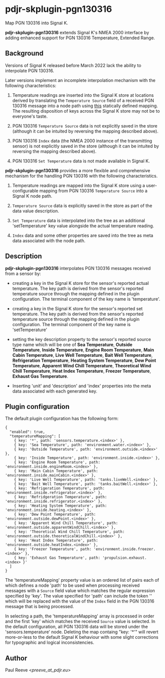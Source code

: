 # pdjr-skplugin-pgn130316

Map PGN 130316 into Signal K.

**pdjr-skplugin-pgn130316** extends Signal K's NMEA 2000 interface by
adding enhanced support for PGN 130316 Temperature, Extended Range.

## Background

Versions of Signal K released before March 2022 lack the ability to
interpolate PGN 130316.

Later versions implement an incomplete interpolation mechanism with
the following characteristics:

1. Temperature readings are inserted into the Signal K store at
   locations derived by translating the ```Temperature Source``` field
   of a received PGN 130316 message into a node path using 
   [this](https://github.com/SignalK/n2k-signalk/blob/master/temperatureMappings.js)
   statically defined mapping.
   The resulting disposition of keys across the Signal K store may not
   be to everyone's taste.

2. PGN 130316 ```Temperature Source``` data is not explicitly saved in
   the store (although it can be intuited by reversing the mapping
   described above).

3. PGN 130316 ```Index``` data (the NMEA 2000 instance of the
   transmitting sensor) is not explicitly saved in the store (although
   it can be intuited by reversing the mapping described above).
   
4. PGN 130316 ```Set Temperature``` data is not made available in
   Signal K.

**pdjr-skplugin-pgn130316** provides a more flexible and comprehensive
mechanism for the handling PGN 130316 with the following characteristics.

1. Temperature readings are mapped into the Signal K store using
   a user-configurable mapping from PGN 130316 ```Temperature Source```
   into a Signal K node path.

2. ```Temperature Source``` data is explicitly saved in the store as
   part of the data value description.  

3. ```Set Temperature``` data is interpolated into the tree as an
   additional 'setTemperature' key value alongside the actual
   temperature reading.

4. ```Index``` data and some other properties are saved into the tree
   as meta data associated with the node path.

## Description

**pdjr-skplugin-pgn130316** interpolates PGN 130316 messages received
from a sensor by:

* creating a key in the Signal K store for the sensor's reported actual
  temperature.
  The key path is derived from the sensor's reported temperature source
  through the mapping defined in the plugin configuration.
  The terminal component of the key name is 'temperature'.

* creating a key in the Signal K store for the sensor's reported set
  temperature.
  The key path is derived from the sensor's reported temperature source
  through the mapping defined in the plugin configuration.
  The terminal component of the key name is 'setTemperature'

* setting the key description property to the sensor's reported
  source type name which will be one of
  **Sea Temperature**,
  **Outside Temperature**,
  **Inside Temperature**,
  **Engine Room Temperature**,
  **Main Cabin Temperature**,
  **Live Well Temperature**,
  **Bait Well Temperature**,
  **Refrigeration Temperature**,
  **Heating System Temperature**,
  **Dew Point Temperature**,
  **Apparent Wind Chill Temperature**,
  **Theoretical Wind Chill Temperature**,
  **Heat Index Temperature**,
  **Freezer Temperature**,
  **Exhaust Gas Temperature**.

* Inserting 'unit' and 'description' and 'index' properties into the
  meta data associated with each generated key.

## Plugin configuration

The default plugin configuration has the following form:
```
{
  "enabled": true,
  "temperatureMapping": [
    { key: '*', path: 'sensors.temperature.<index>' },
    { key: 'Sea Temperature', path: 'environment.water.<index>' },
    { key: 'Outside Temperature', path: 'environment.outside.<index>' },
    { key: 'Inside Temperature', path: 'environment.inside.<index>' },
    { key: 'Engine Room Temperature', path: 'environment.inside.engineRoom.<index>' },
    { key: 'Main Cabin Temperature', path: 'environment.inside.mainCabin.<index>' },
    { key: 'Live Well Temperature', path: 'tanks.liveWell.<index>' },
    { key: 'Bait Well Temperature', path: 'tanks.baitWell.<index>' },
    { key: 'Refrigeration Temperature', path: 'environment.inside.refrigerator.<index>' },
    { key: 'Refridgeration Temperature', path: 'environment.inside.refrigerator.<index>' },
    { key: 'Heating System Temperature', path: 'environment.inside.heating.<index>' },
    { key: 'Dew Point Temperature', path: 'environment.outside.dewPoint.<index>' },
    { key: 'Apparent Wind Chill Temperature', path: 'environment.outside.apparentWindChill.<index>' },
    { key: 'Theoretical Wind Chill Temperature', path: 'environment.outside.theoreticalWindChill.<index>' },
    { key: 'Heat Index Temperature', path: 'environment.outside.heatIndex.<index>' },
    { key: 'Freezer Temperature', path: 'environment.inside.freezer.<index>' },
    { key: 'Exhaust Gas Temperature', path: 'propulsion.exhaust.<index> }'
  ]
}
```

The 'temperatureMapping' property value is an ordered list of pairs
each of which defines a node 'path' to be used when processing
received messages with a ```Source``` field value which matches the
regular expression specified by 'key'.
The value specified for 'path' can include the token '<index>' which
will be replaced with the value of the ```Index``` field in the PGN
130316 message that is being processed.

In selecting a path, the 'temperatureMapping' array is processed in
order and the first 'key' which matches the received ```Source```
value is selected.
In the default configuration, all PGN 130316 data will be stored under
the 'sensors.temperature' node.
Deleting the map containg "key: '*'" will revert more-or-less to the
default Signal K behaviour with some slight corrections for typographic
and logical inconsistencies.

## Author

Paul Reeve <*preeve_at_pdjr.eu*>
